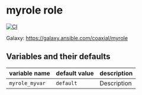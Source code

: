 # myrole role

[![CI](https://github.com/coaxial/myrole/actions/workflows/ci.yml/badge.svg)](https://github.com/coaxial/myrole/actions/workflows/ci.yml)

Galaxy: https://galaxy.ansible.com/coaxial/myrole

## Variables and their defaults

| variable name  | default value | description |
| -------------- | ------------- | ----------- |
| `myrole_myvar` | `default`     | Description |
